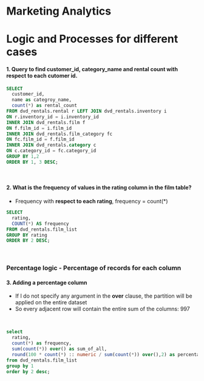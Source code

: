 # Marketing Analytics

# **Logic and Processes** for different cases


#### 1. Query to find customer_id, category_name and rental count with respect to each cutomer id. <br>


```sql
SELECT 
  customer_id,
  name as categroy_name,
  count(*) as rental_count
FROM dvd_rentals.rental r LEFT JOIN dvd_rentals.inventory i 
ON r.inventory_id = i.inventory_id 
INNER JOIN dvd_rentals.film f 
ON f.film_id = i.film_id 
INNER JOIN dvd_rentals.film_category fc 
ON fc.film_id = f.film_id 
INNER JOIN dvd_rentals.category c
ON c.category_id = fc.category_id
GROUP BY 1,2
ORDER BY 1, 3 DESC;
```
<br>

#### 2. What is the frequency of values in the rating column in the film table? <br>

* Frequency with **respect to each rating**, frequency = count(*) <br>


```sql
SELECT
  rating,
  COUNT(*) AS frequency
FROM dvd_rentals.film_list
GROUP BY rating
ORDER BY 2 DESC;
```
<br>

### Percentage logic - Percentage of records for each column
#### 3. Adding a percentage column<br>

* If I do not specify any argument in the **over** clause, the partition will be applied on the entire dataset
* So every adjacent row will contain the entire sum of the columns: 997<br>
<br>

```sql
select 
  rating,
  count(*) as frequency,
  sum(count(*)) over() as sum_of_all,
  round(100 * count(*) :: numeric / sum(count(*)) over(),2) as percentage
from dvd_rentals.film_list
group by 1
order by 2 desc;
```
<br>
